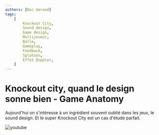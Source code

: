 ```yaml
---
authors: [Doc Geraud]
tags:
    [
        Knockout City,
        Sound design,
        Game design,
        Multijoueur,
        Balle,
        Gameplay,
        Feedback,
        Splatoon,
        Effet Doppler,
    ]
---
```


# Knockout city, quand le design sonne bien - Game Anatomy

Aujourd'hui on s'intéresse à un ingrédient souvent oublié dans les jeux, le sound design. Et le super Knockout City est un cas d'étude parfait.

![youtube](https://www.youtube.com/watch?v=hG3EFaMEUlE)
